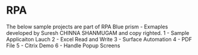 # RPA

The below sample projects are part of RPA Blue prism - Exmaples developed by Suresh CHINNA SHANMUGAM and copy righted. 
1 - Sample Applicaiton Lauch 
2 - Excel Read and Write 
3 - Surface Automation 
4 - PDF File
5 - Citrix Demo
6 - Handle Popup Screens
